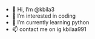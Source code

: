 - 👋 Hi, I’m @kbila3
- 👀 I’m interested in coding
- 🌱 I’m currently learning python
- 📫 contact me on ig kbilaa991

<!---
kbila3/kbila3 is a ✨ special ✨ repository because its `README.md` (this file) appears on your GitHub profile.
You can click the Preview link to take a look at your changes.
--->
